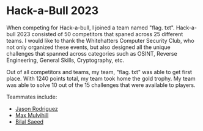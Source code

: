 # Hack-a-Bull 2023

When competing for Hack-a-bull, I joined a team named "flag. txt". Hack-a-bull 2023 consisted of 50 competitors that spaned across 25 different teams.
I would like to thank the Whitehatters Computer Security Club, who not only organized these events, but also designed all the unique challenges that spanned across categories such as OSINT, Reverse Engineering, General Skills, Cryptography, etc.


Out of all competitors and teams, my team, "flag. txt" was able to get first place. With 1240 points total, my team took home the gold trophy. My team was able to solve 10 out of the 15 challenges that were available to players.

Teammates include:
- [Jason Rodriguez](https://www.linkedin.com/in/jason-ryan-rodriguez/)
- [Max Mulvihill](https://www.linkedin.com/in/max-mulvihill-0b374426b)
- [Bilal Saeed](https://www.linkedin.com/in/bilal-saeed-0796ab259/)
